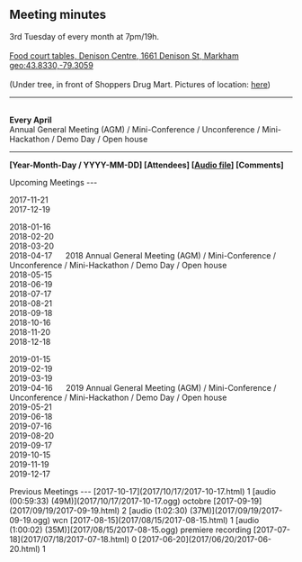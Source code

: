 Meeting minutes
---
3rd Tuesday of every month at 7pm/19h.  
<br><a href="https://maps.google.com/maps?f=q&hl=en&q=Denison+Centre+(Food+court+tables),+1661+Denison+St,+Markham" target='_blank'>Food court tables, Denison Centre, 1661 Denison St, Markham</a>
<br><a href="http://www.openstreetmap.org/?mlat=43.8330&mlon=-79.3059">geo:43.8330,-79.3059</a>
<br>
<br>(Under tree, in front of Shoppers Drug Mart.  Pictures of location: <a href="../../images/mall/shoppersdrugmart/index.html" target='_blank'>here</a>)


<hr>
<br><b>Every April</b>
<br>Annual General Meeting (AGM) / Mini-Conference / Unconference / Mini-Hackathon / Demo Day / Open house  
<br><https://en.wikipedia.org/wiki/Unconference>


<hr>

__[Year-Month-Day / YYYY-MM-DD] [Attendees] [[Audio file](https://en.wikipedia.org/wiki/Podcast#Oggcast)] [Comments]__

<!--
  &nbsp;&nbsp;&nbsp;&nbsp; 
-->

<span id="Upcoming" />	
Upcoming Meetings
---

2017-11-21  
2017-12-19  
  
2018-01-16  
2018-02-20  
2018-03-20  
2018-04-17 &nbsp;&nbsp;&nbsp;&nbsp;  2018 Annual General Meeting (AGM) / Mini-Conference / Unconference / Mini-Hackathon / Demo Day / Open house  
2018-05-15  
2018-06-19  
2018-07-17  
2018-08-21  
2018-09-18  
2018-10-16  
2018-11-20  
2018-12-18  

2019-01-15  
2019-02-19  
2019-03-19  
2019-04-16  &nbsp;&nbsp;&nbsp;&nbsp;  2019 Annual General Meeting (AGM) / Mini-Conference / Unconference / Mini-Hackathon / Demo Day / Open house  
2019-05-21  
2019-06-18  
2019-07-16  
2019-08-20  
2019-09-17  
2019-10-15  
2019-11-19  
2019-12-17  

<!--
  &nbsp;&nbsp;&nbsp;&nbsp; 
-->

<span id="Previous" />	
Previous Meetings
---
[2017-10-17](2017/10/17/2017-10-17.html) 1 [audio (00:59:33) (49M)](2017/10/17/2017-10-17.ogg) octobre  
[2017-09-19](2017/09/19/2017-09-19.html) 2 [audio (1:02:30) (37M)](2017/09/19/2017-09-19.ogg) wcn  
[2017-08-15](2017/08/15/2017-08-15.html) 1 [audio (1:00:02) (35M)](2017/08/15/2017-08-15.ogg) premiere recording  
[2017-07-18](2017/07/18/2017-07-18.html) 0  
[2017-06-20](2017/06/20/2017-06-20.html) 1   

